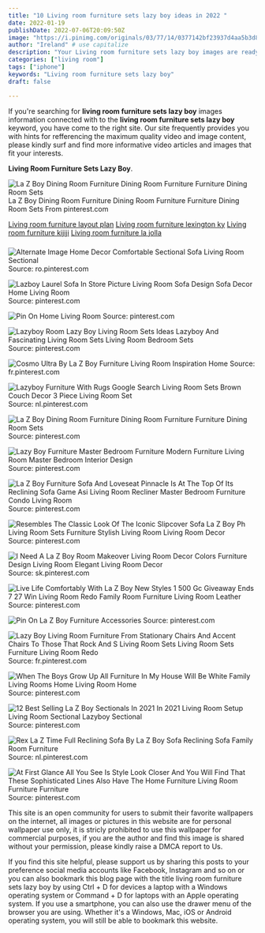 ```yaml
---
title: "10 Living room furniture sets lazy boy ideas in 2022 "
date: 2022-01-19
publishDate: 2022-07-06T20:09:50Z
image: "https://i.pinimg.com/originals/03/77/14/0377142bf23937d4aa5b3d8f81e7ec82.jpg"
author: "Ireland" # use capitalize
description: "Your Living room furniture sets lazy boy images are ready in this website. Living room furniture sets lazy boy are a topic that is being searched for and liked by netizens today. You can Get the Living room furniture sets lazy boy files here. Download all royalty-free photos and vectors."
categories: ["living room"]
tags: ["iphone"]
keywords: "Living room furniture sets lazy boy"
draft: false

---
```


If you're searching for **living room furniture sets lazy boy** images information connected with to the **living room furniture sets lazy boy** keyword, you have come to the right  site.  Our site frequently  provides you with  hints  for refferencing  the maximum  quality video and image  content, please kindly surf and find more informative video articles and images  that fit your interests.

**Living Room Furniture Sets Lazy Boy**. 

![La Z Boy Dining Room Furniture Dining Room Furniture Furniture Dining Room Sets](https://i.pinimg.com/originals/65/8e/69/658e694f8c14e59b16495d7bc8134e62.jpg "La Z Boy Dining Room Furniture Dining Room Furniture Furniture Dining Room Sets")
La Z Boy Dining Room Furniture Dining Room Furniture Furniture Dining Room Sets From pinterest.com

[Living room furniture layout plan](/living-room-furniture-layout-plan/)
[Living room furniture lexington ky](/living-room-furniture-lexington-ky/)
[Living room furniture kijiji](/living-room-furniture-kijiji/)
[Living room furniture la jolla](/living-room-furniture-la-jolla/)



### 

 


![Alternate Image Home Decor Comfortable Sectional Sofa Living Room Sectional](https://i.pinimg.com/originals/60/a1/a5/60a1a51d891c59e0376f3c6e608ba2de.jpg "Alternate Image Home Decor Comfortable Sectional Sofa Living Room Sectional")
Source: ro.pinterest.com

 

![Lazboy Laurel Sofa In Store Picture Living Room Sofa Design Sofa Decor Home Living Room](https://i.pinimg.com/originals/f6/d7/1c/f6d71c6338a311fac7b8b6d2afeba8b4.jpg "Lazboy Laurel Sofa In Store Picture Living Room Sofa Design Sofa Decor Home Living Room")
Source: pinterest.com

 

![Pin On Home Living Room](https://i.pinimg.com/originals/f4/51/74/f45174e2e8fc15b2ec5fc9954114e5b4.jpg "Pin On Home Living Room")
Source: pinterest.com

 

![Lazyboy Room Lazy Boy Living Room Sets Ideas Lazyboy And Fascinating Living Room Sets Living Room Bedroom Sets](https://i.pinimg.com/originals/38/6b/9c/386b9c992404b765825ee29b240d316f.jpg "Lazyboy Room Lazy Boy Living Room Sets Ideas Lazyboy And Fascinating Living Room Sets Living Room Bedroom Sets")
Source: pinterest.com

 

![Cosmo Ultra By La Z Boy Furniture Living Room Inspiration Home](https://i.pinimg.com/originals/24/ec/44/24ec440577b8885fc48870613b1bec73.jpg "Cosmo Ultra By La Z Boy Furniture Living Room Inspiration Home")
Source: fr.pinterest.com

 

![Lazyboy Furniture With Rugs Google Search Living Room Sets Brown Couch Decor 3 Piece Living Room Set](https://i.pinimg.com/736x/68/85/b6/6885b680e5a0ffd6e1e1fd41075012fa.jpg "Lazyboy Furniture With Rugs Google Search Living Room Sets Brown Couch Decor 3 Piece Living Room Set")
Source: nl.pinterest.com

 

![La Z Boy Dining Room Furniture Dining Room Furniture Furniture Dining Room Sets](https://i.pinimg.com/originals/65/8e/69/658e694f8c14e59b16495d7bc8134e62.jpg "La Z Boy Dining Room Furniture Dining Room Furniture Furniture Dining Room Sets")
Source: pinterest.com

 

![Lazy Boy Furniture Master Bedroom Furniture Modern Furniture Living Room Master Bedroom Interior Design](https://i.pinimg.com/originals/2b/63/60/2b63603e3b32c6c14c0326462e30e470.jpg "Lazy Boy Furniture Master Bedroom Furniture Modern Furniture Living Room Master Bedroom Interior Design")
Source: pinterest.com

 

![La Z Boy Furniture Sofa And Loveseat Pinnacle Is At The Top Of Its Reclining Sofa Game Asi Living Room Recliner Master Bedroom Furniture Condo Living Room](https://i.pinimg.com/originals/da/0b/93/da0b936d8218a953fe89682693126791.jpg "La Z Boy Furniture Sofa And Loveseat Pinnacle Is At The Top Of Its Reclining Sofa Game Asi Living Room Recliner Master Bedroom Furniture Condo Living Room")
Source: pinterest.com

 

![Resembles The Classic Look Of The Iconic Slipcover Sofa La Z Boy Ph Living Room Sets Furniture Stylish Living Room Living Room Decor](https://i.pinimg.com/originals/8a/a5/66/8aa56614b02811852b45ff1ce3b956dd.jpg "Resembles The Classic Look Of The Iconic Slipcover Sofa La Z Boy Ph Living Room Sets Furniture Stylish Living Room Living Room Decor")
Source: pinterest.com

 

![I Need A La Z Boy Room Makeover Living Room Decor Colors Furniture Design Living Room Elegant Living Room Decor](https://i.pinimg.com/originals/66/b6/d5/66b6d517e46d203c666dca38b237baa4.jpg "I Need A La Z Boy Room Makeover Living Room Decor Colors Furniture Design Living Room Elegant Living Room Decor")
Source: sk.pinterest.com

 

![Live Life Comfortably With La Z Boy New Styles 1 500 Gc Giveaway Ends 7 27 Win Living Room Redo Family Room Furniture Living Room Leather](https://i.pinimg.com/originals/a0/f9/78/a0f9780daf9870e7f0eb5d8a58e21ca8.jpg "Live Life Comfortably With La Z Boy New Styles 1 500 Gc Giveaway Ends 7 27 Win Living Room Redo Family Room Furniture Living Room Leather")
Source: pinterest.com

 

![Pin On La Z Boy Furniture Accessories](https://i.pinimg.com/originals/76/4c/9f/764c9f5a828ee29bdb42815645cb1288.jpg "Pin On La Z Boy Furniture Accessories")
Source: pinterest.com

 

![Lazy Boy Living Room Furniture From Stationary Chairs And Accent Chairs To Those That Rock And S Living Room Sets Living Room Sets Furniture Living Room Redo](https://i.pinimg.com/originals/b0/1f/86/b01f86a09e962f3bd0d5fc233eebb25b.jpg "Lazy Boy Living Room Furniture From Stationary Chairs And Accent Chairs To Those That Rock And S Living Room Sets Living Room Sets Furniture Living Room Redo")
Source: fr.pinterest.com

 

![When The Boys Grow Up All Furniture In My House Will Be White Family Living Rooms Home Living Room Home](https://i.pinimg.com/originals/d3/e1/0b/d3e10bcc1502d6414f382f17f22b09e7.png "When The Boys Grow Up All Furniture In My House Will Be White Family Living Rooms Home Living Room Home")
Source: pinterest.com

 

![12 Best Selling La Z Boy Sectionals In 2021 In 2021 Living Room Setup Living Room Sectional Lazyboy Sectional](https://i.pinimg.com/originals/55/a6/c4/55a6c4c0baa0fef9926d617df9f928b0.jpg "12 Best Selling La Z Boy Sectionals In 2021 In 2021 Living Room Setup Living Room Sectional Lazyboy Sectional")
Source: pinterest.com

 

![Rex La Z Time Full Reclining Sofa By La Z Boy Sofa Reclining Sofa Family Room Furniture](https://i.pinimg.com/originals/04/9d/6d/049d6ddd999cda965a11f6f5844fb231.jpg "Rex La Z Time Full Reclining Sofa By La Z Boy Sofa Reclining Sofa Family Room Furniture")
Source: nl.pinterest.com

 

![At First Glance All You See Is Style Look Closer And You Will Find That These Sophisticated Lines Also Have The Home Furniture Living Room Furniture Furniture](https://i.pinimg.com/originals/03/77/14/0377142bf23937d4aa5b3d8f81e7ec82.jpg "At First Glance All You See Is Style Look Closer And You Will Find That These Sophisticated Lines Also Have The Home Furniture Living Room Furniture Furniture")
Source: pinterest.com

 

This site is an open community for users to submit their favorite wallpapers on the internet, all images or pictures in this website are for personal wallpaper use only, it is stricly prohibited to use this wallpaper for commercial purposes, if you are the author and find this image is shared without your permission, please kindly raise a DMCA report to Us.

If you find this site helpful, please support us by sharing this posts to your preference social media accounts like Facebook, Instagram and so on or you can also bookmark this blog page with the title living room furniture sets lazy boy by using Ctrl + D for devices a laptop with a Windows operating system or Command + D for laptops with an Apple operating system. If you use a smartphone, you can also use the drawer menu of the browser you are using. Whether it's a Windows, Mac, iOS or Android operating system, you will still be able to bookmark this website.
